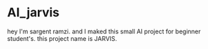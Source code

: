 # AI_jarvis
hey I'm sargent ramzi. and I maked this small AI project for beginner student's. this project name is JARVIS.
